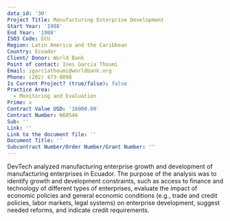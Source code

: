 ```yaml
---
data_id: '30'
Project Title: Manufacturing Enterprise Development
Start Year: '1988'
End Year: '1988'
ISO3 Code: ECU
Region: Latin America and the Caribbean
Country: Ecuador
Client/ Donor: World Bank
Point of contact: Ines Garcia Thoumi
Email: igarciathoumi@worldbank.org
Phone: (202) 473-0098
Is Current Project? (true/false): false
Practice Area:
  - Monitoring and Evaluation
Prime: x
Contract Value USD: '16000.00'
Contract Number: N68546
Sub: ''
Link: ''
Link to the document file: ''
Document Title: ''
Subcontract Number/Order Number/Grant Number: ''
---
```


DevTech analyzed manufacturing enterprise growth and development of manufacturing enterprises in Ecuador. The purpose of the analysis was to identify growth and development constraints, such as access to finance and technology of different types of enterprises, evaluate the impact of economic policies and general economic conditions (e.g., trade and credit policies, labor markets, legal systems) on enterprise development, suggest needed reforms, and indicate credit requirements.